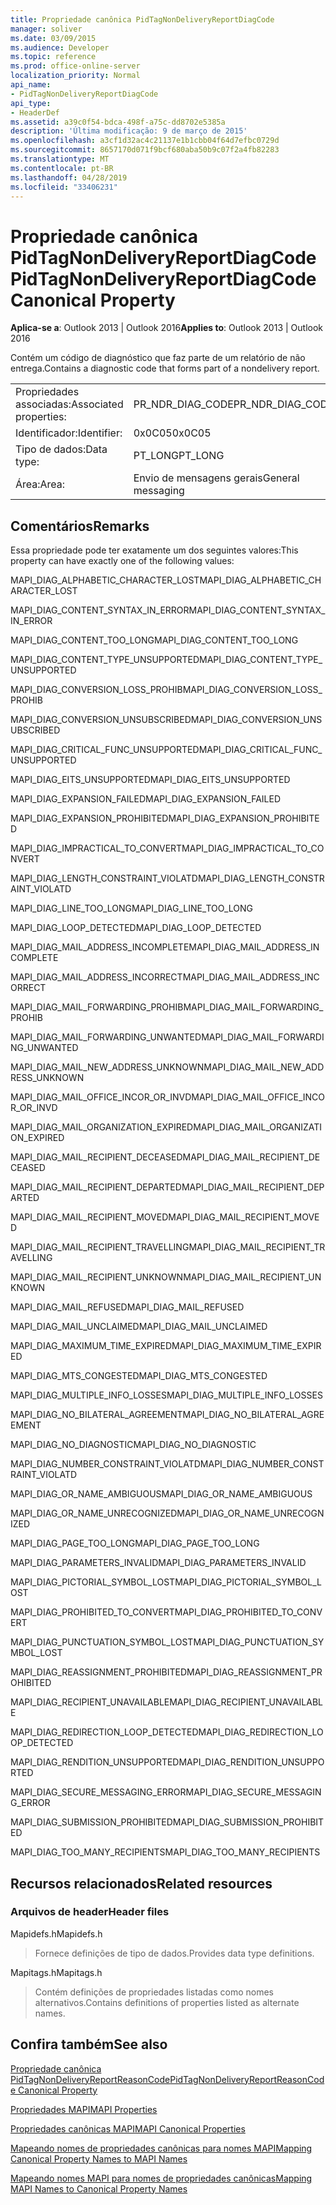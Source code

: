 ```yaml
---
title: Propriedade canônica PidTagNonDeliveryReportDiagCode
manager: soliver
ms.date: 03/09/2015
ms.audience: Developer
ms.topic: reference
ms.prod: office-online-server
localization_priority: Normal
api_name:
- PidTagNonDeliveryReportDiagCode
api_type:
- HeaderDef
ms.assetid: a39c0f54-bdca-498f-a75c-dd8702e5385a
description: 'Última modificação: 9 de março de 2015'
ms.openlocfilehash: a3cf1d32ac4c21137e1b1cbb04f64d7efbc0729d
ms.sourcegitcommit: 8657170d071f9bcf680aba50b9c07f2a4fb82283
ms.translationtype: MT
ms.contentlocale: pt-BR
ms.lasthandoff: 04/28/2019
ms.locfileid: "33406231"
---
```

# <a name="pidtagnondeliveryreportdiagcode-canonical-property"></a><span data-ttu-id="c7de1-103">Propriedade canônica PidTagNonDeliveryReportDiagCode</span><span class="sxs-lookup"><span data-stu-id="c7de1-103">PidTagNonDeliveryReportDiagCode Canonical Property</span></span>

  
  
<span data-ttu-id="c7de1-104">**Aplica-se a**: Outlook 2013 | Outlook 2016</span><span class="sxs-lookup"><span data-stu-id="c7de1-104">**Applies to**: Outlook 2013 | Outlook 2016</span></span> 
  
<span data-ttu-id="c7de1-105">Contém um código de diagnóstico que faz parte de um relatório de não entrega.</span><span class="sxs-lookup"><span data-stu-id="c7de1-105">Contains a diagnostic code that forms part of a nondelivery report.</span></span>
  
|||
|:-----|:-----|
|<span data-ttu-id="c7de1-106">Propriedades associadas:</span><span class="sxs-lookup"><span data-stu-id="c7de1-106">Associated properties:</span></span>  <br/> |<span data-ttu-id="c7de1-107">PR_NDR_DIAG_CODE</span><span class="sxs-lookup"><span data-stu-id="c7de1-107">PR_NDR_DIAG_CODE</span></span>  <br/> |
|<span data-ttu-id="c7de1-108">Identificador:</span><span class="sxs-lookup"><span data-stu-id="c7de1-108">Identifier:</span></span>  <br/> |<span data-ttu-id="c7de1-109">0x0C05</span><span class="sxs-lookup"><span data-stu-id="c7de1-109">0x0C05</span></span>  <br/> |
|<span data-ttu-id="c7de1-110">Tipo de dados:</span><span class="sxs-lookup"><span data-stu-id="c7de1-110">Data type:</span></span>  <br/> |<span data-ttu-id="c7de1-111">PT_LONG</span><span class="sxs-lookup"><span data-stu-id="c7de1-111">PT_LONG</span></span>  <br/> |
|<span data-ttu-id="c7de1-112">Área:</span><span class="sxs-lookup"><span data-stu-id="c7de1-112">Area:</span></span>  <br/> |<span data-ttu-id="c7de1-113">Envio de mensagens gerais</span><span class="sxs-lookup"><span data-stu-id="c7de1-113">General messaging</span></span>  <br/> |
   
## <a name="remarks"></a><span data-ttu-id="c7de1-114">Comentários</span><span class="sxs-lookup"><span data-stu-id="c7de1-114">Remarks</span></span>

<span data-ttu-id="c7de1-115">Essa propriedade pode ter exatamente um dos seguintes valores:</span><span class="sxs-lookup"><span data-stu-id="c7de1-115">This property can have exactly one of the following values:</span></span>
  
<span data-ttu-id="c7de1-116">MAPI_DIAG_ALPHABETIC_CHARACTER_LOST</span><span class="sxs-lookup"><span data-stu-id="c7de1-116">MAPI_DIAG_ALPHABETIC_CHARACTER_LOST</span></span> 
  
> 
    
<span data-ttu-id="c7de1-117">MAPI_DIAG_CONTENT_SYNTAX_IN_ERROR</span><span class="sxs-lookup"><span data-stu-id="c7de1-117">MAPI_DIAG_CONTENT_SYNTAX_IN_ERROR</span></span> 
  
> 
    
<span data-ttu-id="c7de1-118">MAPI_DIAG_CONTENT_TOO_LONG</span><span class="sxs-lookup"><span data-stu-id="c7de1-118">MAPI_DIAG_CONTENT_TOO_LONG</span></span> 
  
> 
    
<span data-ttu-id="c7de1-119">MAPI_DIAG_CONTENT_TYPE_UNSUPPORTED</span><span class="sxs-lookup"><span data-stu-id="c7de1-119">MAPI_DIAG_CONTENT_TYPE_UNSUPPORTED</span></span> 
  
> 
    
<span data-ttu-id="c7de1-120">MAPI_DIAG_CONVERSION_LOSS_PROHIB</span><span class="sxs-lookup"><span data-stu-id="c7de1-120">MAPI_DIAG_CONVERSION_LOSS_PROHIB</span></span> 
  
> 
    
<span data-ttu-id="c7de1-121">MAPI_DIAG_CONVERSION_UNSUBSCRIBED</span><span class="sxs-lookup"><span data-stu-id="c7de1-121">MAPI_DIAG_CONVERSION_UNSUBSCRIBED</span></span> 
  
> 
    
<span data-ttu-id="c7de1-122">MAPI_DIAG_CRITICAL_FUNC_UNSUPPORTED</span><span class="sxs-lookup"><span data-stu-id="c7de1-122">MAPI_DIAG_CRITICAL_FUNC_UNSUPPORTED</span></span> 
  
> 
    
<span data-ttu-id="c7de1-123">MAPI_DIAG_EITS_UNSUPPORTED</span><span class="sxs-lookup"><span data-stu-id="c7de1-123">MAPI_DIAG_EITS_UNSUPPORTED</span></span> 
  
> 
    
<span data-ttu-id="c7de1-124">MAPI_DIAG_EXPANSION_FAILED</span><span class="sxs-lookup"><span data-stu-id="c7de1-124">MAPI_DIAG_EXPANSION_FAILED</span></span> 
  
> 
    
<span data-ttu-id="c7de1-125">MAPI_DIAG_EXPANSION_PROHIBITED</span><span class="sxs-lookup"><span data-stu-id="c7de1-125">MAPI_DIAG_EXPANSION_PROHIBITED</span></span> 
  
> 
    
<span data-ttu-id="c7de1-126">MAPI_DIAG_IMPRACTICAL_TO_CONVERT</span><span class="sxs-lookup"><span data-stu-id="c7de1-126">MAPI_DIAG_IMPRACTICAL_TO_CONVERT</span></span> 
  
> 
    
<span data-ttu-id="c7de1-127">MAPI_DIAG_LENGTH_CONSTRAINT_VIOLATD</span><span class="sxs-lookup"><span data-stu-id="c7de1-127">MAPI_DIAG_LENGTH_CONSTRAINT_VIOLATD</span></span> 
  
> 
    
<span data-ttu-id="c7de1-128">MAPI_DIAG_LINE_TOO_LONG</span><span class="sxs-lookup"><span data-stu-id="c7de1-128">MAPI_DIAG_LINE_TOO_LONG</span></span> 
  
> 
    
<span data-ttu-id="c7de1-129">MAPI_DIAG_LOOP_DETECTED</span><span class="sxs-lookup"><span data-stu-id="c7de1-129">MAPI_DIAG_LOOP_DETECTED</span></span> 
  
> 
    
<span data-ttu-id="c7de1-130">MAPI_DIAG_MAIL_ADDRESS_INCOMPLETE</span><span class="sxs-lookup"><span data-stu-id="c7de1-130">MAPI_DIAG_MAIL_ADDRESS_INCOMPLETE</span></span> 
  
> 
    
<span data-ttu-id="c7de1-131">MAPI_DIAG_MAIL_ADDRESS_INCORRECT</span><span class="sxs-lookup"><span data-stu-id="c7de1-131">MAPI_DIAG_MAIL_ADDRESS_INCORRECT</span></span> 
  
> 
    
<span data-ttu-id="c7de1-132">MAPI_DIAG_MAIL_FORWARDING_PROHIB</span><span class="sxs-lookup"><span data-stu-id="c7de1-132">MAPI_DIAG_MAIL_FORWARDING_PROHIB</span></span> 
  
> 
    
<span data-ttu-id="c7de1-133">MAPI_DIAG_MAIL_FORWARDING_UNWANTED</span><span class="sxs-lookup"><span data-stu-id="c7de1-133">MAPI_DIAG_MAIL_FORWARDING_UNWANTED</span></span> 
  
> 
    
<span data-ttu-id="c7de1-134">MAPI_DIAG_MAIL_NEW_ADDRESS_UNKNOWN</span><span class="sxs-lookup"><span data-stu-id="c7de1-134">MAPI_DIAG_MAIL_NEW_ADDRESS_UNKNOWN</span></span> 
  
> 
    
<span data-ttu-id="c7de1-135">MAPI_DIAG_MAIL_OFFICE_INCOR_OR_INVD</span><span class="sxs-lookup"><span data-stu-id="c7de1-135">MAPI_DIAG_MAIL_OFFICE_INCOR_OR_INVD</span></span> 
  
> 
    
<span data-ttu-id="c7de1-136">MAPI_DIAG_MAIL_ORGANIZATION_EXPIRED</span><span class="sxs-lookup"><span data-stu-id="c7de1-136">MAPI_DIAG_MAIL_ORGANIZATION_EXPIRED</span></span> 
  
> 
    
<span data-ttu-id="c7de1-137">MAPI_DIAG_MAIL_RECIPIENT_DECEASED</span><span class="sxs-lookup"><span data-stu-id="c7de1-137">MAPI_DIAG_MAIL_RECIPIENT_DECEASED</span></span> 
  
> 
    
<span data-ttu-id="c7de1-138">MAPI_DIAG_MAIL_RECIPIENT_DEPARTED</span><span class="sxs-lookup"><span data-stu-id="c7de1-138">MAPI_DIAG_MAIL_RECIPIENT_DEPARTED</span></span> 
  
> 
    
<span data-ttu-id="c7de1-139">MAPI_DIAG_MAIL_RECIPIENT_MOVED</span><span class="sxs-lookup"><span data-stu-id="c7de1-139">MAPI_DIAG_MAIL_RECIPIENT_MOVED</span></span> 
  
> 
    
<span data-ttu-id="c7de1-140">MAPI_DIAG_MAIL_RECIPIENT_TRAVELLING</span><span class="sxs-lookup"><span data-stu-id="c7de1-140">MAPI_DIAG_MAIL_RECIPIENT_TRAVELLING</span></span> 
  
> 
    
<span data-ttu-id="c7de1-141">MAPI_DIAG_MAIL_RECIPIENT_UNKNOWN</span><span class="sxs-lookup"><span data-stu-id="c7de1-141">MAPI_DIAG_MAIL_RECIPIENT_UNKNOWN</span></span> 
  
> 
    
<span data-ttu-id="c7de1-142">MAPI_DIAG_MAIL_REFUSED</span><span class="sxs-lookup"><span data-stu-id="c7de1-142">MAPI_DIAG_MAIL_REFUSED</span></span> 
  
> 
    
<span data-ttu-id="c7de1-143">MAPI_DIAG_MAIL_UNCLAIMED</span><span class="sxs-lookup"><span data-stu-id="c7de1-143">MAPI_DIAG_MAIL_UNCLAIMED</span></span> 
  
> 
    
<span data-ttu-id="c7de1-144">MAPI_DIAG_MAXIMUM_TIME_EXPIRED</span><span class="sxs-lookup"><span data-stu-id="c7de1-144">MAPI_DIAG_MAXIMUM_TIME_EXPIRED</span></span> 
  
> 
    
<span data-ttu-id="c7de1-145">MAPI_DIAG_MTS_CONGESTED</span><span class="sxs-lookup"><span data-stu-id="c7de1-145">MAPI_DIAG_MTS_CONGESTED</span></span> 
  
> 
    
<span data-ttu-id="c7de1-146">MAPI_DIAG_MULTIPLE_INFO_LOSSES</span><span class="sxs-lookup"><span data-stu-id="c7de1-146">MAPI_DIAG_MULTIPLE_INFO_LOSSES</span></span> 
  
> 
    
<span data-ttu-id="c7de1-147">MAPI_DIAG_NO_BILATERAL_AGREEMENT</span><span class="sxs-lookup"><span data-stu-id="c7de1-147">MAPI_DIAG_NO_BILATERAL_AGREEMENT</span></span> 
  
> 
    
<span data-ttu-id="c7de1-148">MAPI_DIAG_NO_DIAGNOSTIC</span><span class="sxs-lookup"><span data-stu-id="c7de1-148">MAPI_DIAG_NO_DIAGNOSTIC</span></span> 
  
> 
    
<span data-ttu-id="c7de1-149">MAPI_DIAG_NUMBER_CONSTRAINT_VIOLATD</span><span class="sxs-lookup"><span data-stu-id="c7de1-149">MAPI_DIAG_NUMBER_CONSTRAINT_VIOLATD</span></span> 
  
> 
    
<span data-ttu-id="c7de1-150">MAPI_DIAG_OR_NAME_AMBIGUOUS</span><span class="sxs-lookup"><span data-stu-id="c7de1-150">MAPI_DIAG_OR_NAME_AMBIGUOUS</span></span> 
  
> 
    
<span data-ttu-id="c7de1-151">MAPI_DIAG_OR_NAME_UNRECOGNIZED</span><span class="sxs-lookup"><span data-stu-id="c7de1-151">MAPI_DIAG_OR_NAME_UNRECOGNIZED</span></span> 
  
> 
    
<span data-ttu-id="c7de1-152">MAPI_DIAG_PAGE_TOO_LONG</span><span class="sxs-lookup"><span data-stu-id="c7de1-152">MAPI_DIAG_PAGE_TOO_LONG</span></span> 
  
> 
    
<span data-ttu-id="c7de1-153">MAPI_DIAG_PARAMETERS_INVALID</span><span class="sxs-lookup"><span data-stu-id="c7de1-153">MAPI_DIAG_PARAMETERS_INVALID</span></span> 
  
> 
    
<span data-ttu-id="c7de1-154">MAPI_DIAG_PICTORIAL_SYMBOL_LOST</span><span class="sxs-lookup"><span data-stu-id="c7de1-154">MAPI_DIAG_PICTORIAL_SYMBOL_LOST</span></span> 
  
> 
    
<span data-ttu-id="c7de1-155">MAPI_DIAG_PROHIBITED_TO_CONVERT</span><span class="sxs-lookup"><span data-stu-id="c7de1-155">MAPI_DIAG_PROHIBITED_TO_CONVERT</span></span> 
  
> 
    
<span data-ttu-id="c7de1-156">MAPI_DIAG_PUNCTUATION_SYMBOL_LOST</span><span class="sxs-lookup"><span data-stu-id="c7de1-156">MAPI_DIAG_PUNCTUATION_SYMBOL_LOST</span></span> 
  
> 
    
<span data-ttu-id="c7de1-157">MAPI_DIAG_REASSIGNMENT_PROHIBITED</span><span class="sxs-lookup"><span data-stu-id="c7de1-157">MAPI_DIAG_REASSIGNMENT_PROHIBITED</span></span> 
  
> 
    
<span data-ttu-id="c7de1-158">MAPI_DIAG_RECIPIENT_UNAVAILABLE</span><span class="sxs-lookup"><span data-stu-id="c7de1-158">MAPI_DIAG_RECIPIENT_UNAVAILABLE</span></span> 
  
> 
    
<span data-ttu-id="c7de1-159">MAPI_DIAG_REDIRECTION_LOOP_DETECTED</span><span class="sxs-lookup"><span data-stu-id="c7de1-159">MAPI_DIAG_REDIRECTION_LOOP_DETECTED</span></span> 
  
> 
    
<span data-ttu-id="c7de1-160">MAPI_DIAG_RENDITION_UNSUPPORTED</span><span class="sxs-lookup"><span data-stu-id="c7de1-160">MAPI_DIAG_RENDITION_UNSUPPORTED</span></span> 
  
> 
    
<span data-ttu-id="c7de1-161">MAPI_DIAG_SECURE_MESSAGING_ERROR</span><span class="sxs-lookup"><span data-stu-id="c7de1-161">MAPI_DIAG_SECURE_MESSAGING_ERROR</span></span> 
  
> 
    
<span data-ttu-id="c7de1-162">MAPI_DIAG_SUBMISSION_PROHIBITED</span><span class="sxs-lookup"><span data-stu-id="c7de1-162">MAPI_DIAG_SUBMISSION_PROHIBITED</span></span> 
  
> 
    
<span data-ttu-id="c7de1-163">MAPI_DIAG_TOO_MANY_RECIPIENTS</span><span class="sxs-lookup"><span data-stu-id="c7de1-163">MAPI_DIAG_TOO_MANY_RECIPIENTS</span></span> 
  
> 
    
## <a name="related-resources"></a><span data-ttu-id="c7de1-164">Recursos relacionados</span><span class="sxs-lookup"><span data-stu-id="c7de1-164">Related resources</span></span>

### <a name="header-files"></a><span data-ttu-id="c7de1-165">Arquivos de header</span><span class="sxs-lookup"><span data-stu-id="c7de1-165">Header files</span></span>

<span data-ttu-id="c7de1-166">Mapidefs.h</span><span class="sxs-lookup"><span data-stu-id="c7de1-166">Mapidefs.h</span></span>
  
> <span data-ttu-id="c7de1-167">Fornece definições de tipo de dados.</span><span class="sxs-lookup"><span data-stu-id="c7de1-167">Provides data type definitions.</span></span>
    
<span data-ttu-id="c7de1-168">Mapitags.h</span><span class="sxs-lookup"><span data-stu-id="c7de1-168">Mapitags.h</span></span>
  
> <span data-ttu-id="c7de1-169">Contém definições de propriedades listadas como nomes alternativos.</span><span class="sxs-lookup"><span data-stu-id="c7de1-169">Contains definitions of properties listed as alternate names.</span></span>
    
## <a name="see-also"></a><span data-ttu-id="c7de1-170">Confira também</span><span class="sxs-lookup"><span data-stu-id="c7de1-170">See also</span></span>



[<span data-ttu-id="c7de1-171">Propriedade canônica PidTagNonDeliveryReportReasonCode</span><span class="sxs-lookup"><span data-stu-id="c7de1-171">PidTagNonDeliveryReportReasonCode Canonical Property</span></span>](pidtagnondeliveryreportreasoncode-canonical-property.md)


[<span data-ttu-id="c7de1-172">Propriedades MAPI</span><span class="sxs-lookup"><span data-stu-id="c7de1-172">MAPI Properties</span></span>](mapi-properties.md)
  
[<span data-ttu-id="c7de1-173">Propriedades canônicas MAPI</span><span class="sxs-lookup"><span data-stu-id="c7de1-173">MAPI Canonical Properties</span></span>](mapi-canonical-properties.md)
  
[<span data-ttu-id="c7de1-174">Mapeando nomes de propriedades canônicas para nomes MAPI</span><span class="sxs-lookup"><span data-stu-id="c7de1-174">Mapping Canonical Property Names to MAPI Names</span></span>](mapping-canonical-property-names-to-mapi-names.md)
  
[<span data-ttu-id="c7de1-175">Mapeando nomes MAPI para nomes de propriedades canônicas</span><span class="sxs-lookup"><span data-stu-id="c7de1-175">Mapping MAPI Names to Canonical Property Names</span></span>](mapping-mapi-names-to-canonical-property-names.md)

